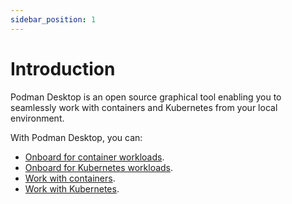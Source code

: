 ```yaml
---
sidebar_position: 1
---
```


# Introduction

Podman Desktop is an open source graphical tool enabling you to seamlessly work with containers and Kubernetes from your local environment.

With Podman Desktop, you can:

- [Onboard for container workloads](/docs/onboarding/containers).
- [Onboard for Kubernetes workloads](/docs/onboarding/kubernetes).
- [Work with containers](/docs/getting-started).
- [Work with Kubernetes](/docs/kubernetes).
